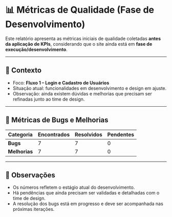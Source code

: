 # 📊 Métricas de Qualidade (Fase de Desenvolvimento)

Este relatório apresenta as métricas iniciais de qualidade coletadas **antes da aplicação de KPIs**, considerando que o site ainda está em **fase de execução/desenvolvimento**.  

---

## 🔹 Contexto
- Foco: **Fluxo 1 – Login e Cadastro de Usuários**  
- Situação atual: funcionalidades em desenvolvimento e design em ajuste.  
- Observação: ainda existem dúvidas e melhorias que precisam ser refinadas junto ao time de design.  

---

## 🔹 Métricas de Bugs e Melhorias

| Categoria   | Encontrados | Resolvidos     | Pendentes |
|-------------|-------------|----------------|-----------|
| **Bugs**    | 7           | 7              | 0         |
| **Melhorias** | 7         | 7            | 0        |

---

## 📌 Observações
- Os números refletem o estágio atual do desenvolvimento.  
- Há pendências que ainda precisam ser validadas e detalhadas com o time de design.  
- A resolução dos bugs está em progresso e deve ser acompanhada nas próximas iterações.  
